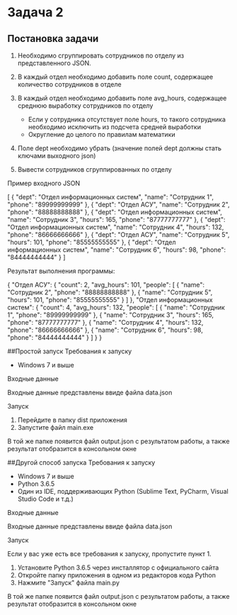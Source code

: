 # Задача 2
## Постановка задачи
1. Необходимо сгруппировать сотрудников по отделу из представленного JSON. 
2. В каждый отдел необходимо добавить поле count, содержащее количество сотрудников в отделе
3. В каждый отдел необходимо добавить поле avg_hours, содержащее среднюю выработку сотрудников по отделу

	-  Если у сотрудника отсутствует поле hours, то такого сотрудника необходимо исключить из подсчета средней выработки
	- Округление до целого по правилам математики

4. Поле dept необходимо убрать (значение полей dept должны стать ключами выходного json)
5. Вывести сотрудников сгруппированных по отделу

Пример входного JSON

[
  {
    "dept": "Отдел информационных систем",
    "name": "Сотрудник 1",
    "phone": "89999999999"
  },
  {
    "dept": "Отдел АСУ",
    "name": "Сотрудник 2",
    "phone": "88888888888"
  },
  {
    "dept": "Отдел информационных систем",
    "name": "Сотрудник 3",
    "hours": 165,
    "phone": "87777777777"
  },
  {
    "dept": "Отдел информационных систем",
    "name": "Сотрудник 4",
    "hours": 132,
    "phone": "86666666666"
  },
  {
    "dept": "Отдел АСУ",
    "name": "Сотрудник 5",
    "hours": 101,
    "phone": "85555555555"
  },
  {
    "dept": "Отдел информационных систем",
    "name": "Сотрудник 6",
    "hours": 98,
    "phone": "84444444444"
  }
]

Результат выполнения программы:

{
  "Отдел АСУ": {
    "count": 2,
    "avg_hours": 101,
    "people": [
      {
        "name": "Сотрудник 2",
        "phone": "88888888888"
      },
      {
        "name": "Сотрудник 5",
        "hours": 101,
        "phone": "85555555555"
      }
    ]
  },
  "Отдел информационных систем": {
    "count": 4,
    "avg_hours": 132,
    "people": [
      {
        "name": "Сотрудник 1",
        "phone": "89999999999"
      },
      {
        "name": "Сотрудник 3",
        "hours": 165,
        "phone": "87777777777"
      },
      {
        "name": "Сотрудник 4",
        "hours": 132,
        "phone": "86666666666"
      },
      {
        "name": "Сотрудник 6",
        "hours": 98,
        "phone": "84444444444"
      }
    ]
  }
}


##Простой запуск
Требования к запуску

- Windows 7 и выше

Входные данные

Входные данные представлены ввиде файла data.json

Запуск

1. Перейдите в папку dist приложения
2. Запустите файл main.exe

В той же папке появится файл output.json с результатом работы, а также результат отобразится в консольном окне

##Другой способ запуска
Требования к запуску

- Windows 7 и выше
- Python 3.6.5
- Один из IDE, поддерживающих Python (Sublime Text, PyCharm, Visual Studio Code и т.д.)

Входные данные

Входные данные представлены ввиде файла data.json

Запуск

Если у вас уже есть все требования к запуску, пропустите пункт 1.

1. Установите Python 3.6.5 через инсталлятор с официального сайта
2. Откройте папку приложения в одном из редакторов кода Python
3. Нажмите "Запуск" файла main.py

В той же папке появится файл output.json с результатом работы, а также результат отобразится в консольном окне